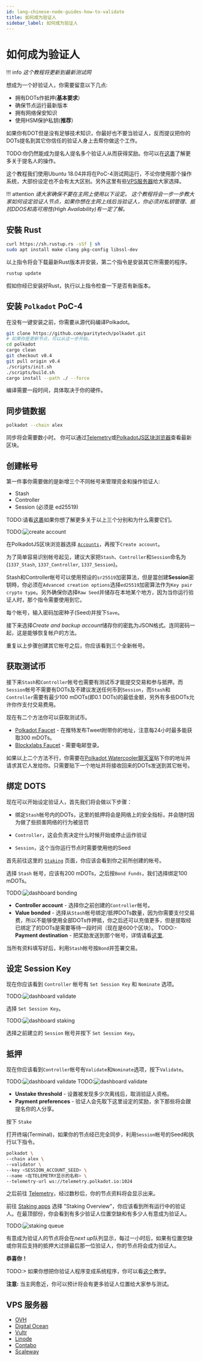 ```yaml
---
id: lang-chinese-node-guides-how-to-validate
title: 如何成为验证人
sidebar_label: 如何成为验证人
---
```


# 如何成为验证人

!!! info
    _这个教程将更新到最新测试网_

想成为一个好验证人，你需要留意以下几点:

- 拥有DOTs作抵押(**基本要求**）
- 确保节点运行最新版本
- 拥有网络保安知识
- 使用HSM保护私钥(**推荐**）

如果你有DOT但是没有足够技术知识，你最好也不要当验证人，反而提议把你的DOTs提名到其它你信任的验证人身上去帮你做这个工作。

TODO:你仍然能成为提名人提名多个验证人从而获得奖励。你可以在[这裹](../../../../../polkadot/node/nominator/)了解更多关于提名人的操作。

这个教程我们使用Ubuntu 18.04并将在PoC-4测试网运行，不论你使用那个操作系统，大部份设定也不会有太大区别。另外这里有些[VPS服务器](#vps)给大家选择。

!!! attention
    _请大家确保不要在主网上使用以下设定。
    这个教程将会一步一步教大家如何设定验证人节点，如果你想在主网上线后当验证人，你必须对私钥管理、抵抗DDOS和高可用性(High Availability)有一定了解。_

## 安裝 Rust

```bash
curl https://sh.rustup.rs -sSf | sh
sudo apt install make clang pkg-config libssl-dev
```
以上指令将会下载最新Rust版本并安装，第二个指令是安装其它所需要的程序。

```bash
rustup update
```
假如你经已安装好Rust，执行以上指令检查一下是否有新版本。

## 安装 `Polkadot` PoC-4

在没有一键安装之前，你需要从源代码编译Polkadot。
```bash
git clone https://github.com/paritytech/polkadot.git
# 如果你是更新节点，可以从这一步开始。
cd polkadot
cargo clean
git checkout v0.4
git pull origin v0.4
./scripts/init.sh
./scripts/build.sh
cargo install --path ./ --force
```
编译需要一段时间，具体取决于你的硬件。

## 同步链数据

```bash
polkadot --chain alex
```

同步将会需要数小时。
你可以通过[Telemetry](https://telemetry.polkadot.io/#/Alexander)或[PolkadotJS区块浏览器](https://polkadot.js.org/apps/#/explorer)查看最新区块。

## 创建帐号

第一件事你需要做的是新增三个不同帐号来管理资金和操作验证人:

- Stash
- Controller
- Session (必须是 ed25519)

TODO:请看[这裹](../../../../polkadot/learn/keys.md)如果你想了解更多关于以上三个分别和为什么需要它们。

TODO:![create account](../../assets/guides/how-to-validate/polkadot-dashboard-create-account.jpg)

在PolkadotJS区块浏览器选择 [`Accounts`](https://polkadot.js.org/apps/#/accounts)，再按下`Create account`。

为了简单容易识别帐号起见，建议大家把`Stash`、`Controller`和`Session`命名为(`1337_Stash`, `1337_Controller`, `1337_Session`)。

Stash和Controller帐号可以使用预设的`sr25519`加密算法，但是當创建**Session**密钥時，你必须在`Advanced creation options`选择`ed25519`加密算法作为`Key pair crypto type`。另外确保你选择`Raw Seed`并储存在本地某个地方，因为当你运行验证人时，那个指令需要使用到它。

每个帐号，输入密码加密种子(Seed)并按下`Save`。

接下来选择*Create and backup account*储存你的密匙为JSON格式。连同密码一起，这是能够恢复帐户的方法。

重复以上步骤创建其它帐号之后，你应该看到三个全新帐号。

## 获取测试币

接下来`Stash`和`Controller`帐号也需要有测试币才能提交交易和参与抵押。而`Session`帐号不需要有DOTs及不建议发送任何币到`Session`，而`Stash`和`Controller`需要有最少100 mDOTs(即0.1 DOTs)的最低金额，另外有多些DOTs允许你作支付交易费用。

现在有二个方法你可以获取测试币。

- [Polkadot Faucet](https://faucet.polkadot.network) - 在推特发布Tweet附带你的地址，注意每24小时最多能获取300 mDOTs。
- [Blockxlabs Faucet](https://faucets.blockxlabs.com/polkadot) - 需要电邮登录。

如果以上二个方法不行，你需要在[Polkadot Watercooler聊天室](https://riot.im/app/#/room/#polkadot-watercooler:matrix.org)贴下你的地址并请求其它人发给你。只需要贴下一个地址并将接收回来的DOTs发送到其它帐号。

## 绑定 DOTS 

现在可以开始设定验证人，首先我们将会做以下步骤：

- 绑定`Stash`帐号内的DOTs，这里的抵押将会是网络上的安全指标，并会随时因为做了些损害网络的行为被惩罚

- `Controller`，这会负责决定什么时候开始或停止运作验证

- `Session`，这个当你运行节点时需要使用他的Seed

首先前往这里的 [`Staking`](https://polkadot.js.org/apps/#/staking/actions) 页面，你应该会看到你之前所创建的帐号。

选择 `Stash` 帐号，应该有200 mDOTs，之后按`Bond Funds`，我们选择绑定100 mDOTs。

TODO:![dashboard bonding](../../assets/guides/how-to-validate/polkadot-dashboard-bonding.jpg)

- **Controller account** - 选择你之前创建的`Controller`帐号。
- **Value bonded** - 选择从`Stash`帐号绑定/抵押DOTs数量，因为你需要支付交易费，所以不能够使用全部DOTs作押抵，你之后还可以充值更多，但是提取经已绑定了的DOTs是需要等待一段时间（现在是600个区块）。
TODO:- **Payment destination** - 把奖励发送到那个帐号，详情请看[这里](../../../../polkadot/learn/staking.md#reward-distribution).

当所有资料填写好后，利用`Stash`帐号按`Bond`并签署交易。

## 设定 Session Key

现在你应该看到 `Controller` 帐号有 `Set Session Key` 和 `Nominate` 选项。

TODO:![dashboard validate](../../assets/guides/how-to-validate/polkadot-dashboard-set-session-key.jpg)

选择 `Set Session Key`。

TODO:![dashboard staking](../../assets/guides/how-to-validate/polkadot-dashboard-set-session-key-modal.jpg)

选择之前建立的 `Session` 帐号并按下 `Set Session Key`。

## 抵押

现在你应该看到`Controller`帐号有`Validate`和`Nominate`选项，按下`Validate`。

TODO:![dashboard validate](../../assets/guides/how-to-validate/polkadot-dashboard-validate.jpg)
TODO:![dashboard validate](../../assets/guides/how-to-validate/polkadot-dashboard-validate-modal.jpg)

- **Unstake threshold** - 设置被发现多少次离线后，取消验証人资格。
- **Payment preferences** - 验证人会先取下这里设定的奖励，余下那些将会跟提名你的人分享。

按下 `Stake`

打开终端(Terminal)，如果你的节点经已完全同步，利用`Session`帐号的Seed和执行以下指令。

```bash
polkadot \
--chain alex \
--validator \
--key <SESSION_ACCOUNT_SEED> \
--name <在TELEMETRY显示的名称> \
--telemetry-url ws://telemetry.polkadot.io:1024
```

之后前往 [Telemetry](https://telemetry.polkadot.io/#/Alexander)，经过数秒后，你的节点资料将会显示出来。

前往 [Staking apps](https://polkadot.js.org/apps/#/staking) 选择 "Staking Overview"，你应该看到所有运行中的验证人。在最顶部份，你会看到有多少验证人位置空缺和有多少人有意成为验证人。

TODO:![staking queue](../../assets/guides/how-to-validate/polkadot-dashboard-staking-queue.jpg)

有意成为验证人的节点将会在*next up*队列显示，每过一小时后，如果有位置空缺或你背后支持的抵押大过排最后那一位验证人，你的节点将会成为验证人。

**恭喜你！**

TODO:> 如果你想把你验证人程序变成系统程序，你可以看[这个](../../../../polkadot/node/guides/how-to-systemd.md)教学。

**注意:** 当主网愈近，你可以预计将会有更多验证人位置给大家参与测试。

## VPS 服务器

* [OVH](https://www.ovh.com.au/)
* [Digital Ocean](https://www.digitalocean.com/)
* [Vultr](https://www.vultr.com/)
* [Linode](https://www.linode.com/)
* [Contabo](https://contabo.com/)
* [Scaleway](https://www.scaleway.com/)